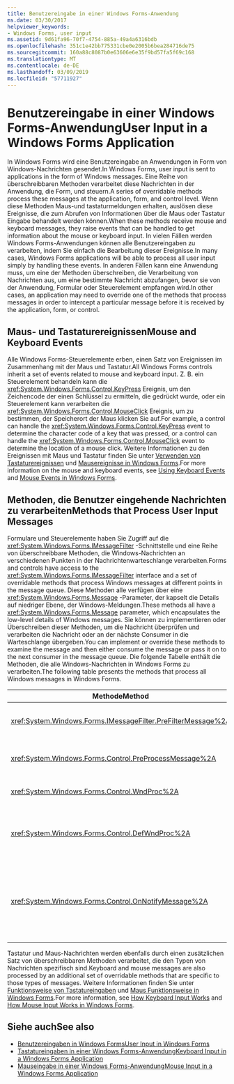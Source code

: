 ```yaml
---
title: Benutzereingabe in einer Windows Forms-Anwendung
ms.date: 03/30/2017
helpviewer_keywords:
- Windows Forms, user input
ms.assetid: 9d61fa96-70f7-4754-885a-49a4a6316bdb
ms.openlocfilehash: 351c1e42bb775331cbe0e2005b6bea284716de75
ms.sourcegitcommit: 160a88c8087b0e63606e6e35f9bd57fa5f69c168
ms.translationtype: MT
ms.contentlocale: de-DE
ms.lasthandoff: 03/09/2019
ms.locfileid: "57711927"
---
```

# <a name="user-input-in-a-windows-forms-application"></a><span data-ttu-id="984ed-102">Benutzereingabe in einer Windows Forms-Anwendung</span><span class="sxs-lookup"><span data-stu-id="984ed-102">User Input in a Windows Forms Application</span></span>
<span data-ttu-id="984ed-103">In Windows Forms wird eine Benutzereingabe an Anwendungen in Form von Windows-Nachrichten gesendet.</span><span class="sxs-lookup"><span data-stu-id="984ed-103">In Windows Forms, user input is sent to applications in the form of Windows messages.</span></span> <span data-ttu-id="984ed-104">Eine Reihe von überschreibbaren Methoden verarbeitet diese Nachrichten in der Anwendung, die Form, und steuern.</span><span class="sxs-lookup"><span data-stu-id="984ed-104">A series of overridable methods process these messages at the application, form, and control level.</span></span> <span data-ttu-id="984ed-105">Wenn diese Methoden Maus-und tastaturmeldungen erhalten, auslösen diese Ereignisse, die zum Abrufen von Informationen über die Maus oder Tastatur Eingabe behandelt werden können.</span><span class="sxs-lookup"><span data-stu-id="984ed-105">When these methods receive mouse and keyboard messages, they raise events that can be handled to get information about the mouse or keyboard input.</span></span> <span data-ttu-id="984ed-106">In vielen Fällen werden Windows Forms-Anwendungen können alle Benutzereingaben zu verarbeiten, indem Sie einfach die Bearbeitung dieser Ereignisse.</span><span class="sxs-lookup"><span data-stu-id="984ed-106">In many cases, Windows Forms applications will be able to process all user input simply by handling these events.</span></span> <span data-ttu-id="984ed-107">In anderen Fällen kann eine Anwendung muss, um eine der Methoden überschreiben, die Verarbeitung von Nachrichten aus, um eine bestimmte Nachricht abzufangen, bevor sie von der Anwendung, Formular oder Steuerelement empfangen wird.</span><span class="sxs-lookup"><span data-stu-id="984ed-107">In other cases, an application may need to override one of the methods that process messages in order to intercept a particular message before it is received by the application, form, or control.</span></span>  
  
## <a name="mouse-and-keyboard-events"></a><span data-ttu-id="984ed-108">Maus- und Tastaturereignissen</span><span class="sxs-lookup"><span data-stu-id="984ed-108">Mouse and Keyboard Events</span></span>  
 <span data-ttu-id="984ed-109">Alle Windows Forms-Steuerelemente erben, einen Satz von Ereignissen im Zusammenhang mit der Maus und Tastatur.</span><span class="sxs-lookup"><span data-stu-id="984ed-109">All Windows Forms controls inherit a set of events related to mouse and keyboard input.</span></span> <span data-ttu-id="984ed-110">Z. B. ein Steuerelement behandeln kann die <xref:System.Windows.Forms.Control.KeyPress> Ereignis, um den Zeichencode der einen Schlüssel zu ermitteln, die gedrückt wurde, oder ein Steuerelement kann verarbeiten die <xref:System.Windows.Forms.Control.MouseClick> Ereignis, um zu bestimmen, der Speicherort der Maus klicken Sie auf.</span><span class="sxs-lookup"><span data-stu-id="984ed-110">For example, a control can handle the <xref:System.Windows.Forms.Control.KeyPress> event to determine the character code of a key that was pressed, or a control can handle the <xref:System.Windows.Forms.Control.MouseClick> event to determine the location of a mouse click.</span></span> <span data-ttu-id="984ed-111">Weitere Informationen zu den Ereignissen mit Maus und Tastatur finden Sie unter [Verwenden von Tastaturereignissen](using-keyboard-events.md) und [Mausereignisse in Windows Forms](mouse-events-in-windows-forms.md).</span><span class="sxs-lookup"><span data-stu-id="984ed-111">For more information on the mouse and keyboard events, see [Using Keyboard Events](using-keyboard-events.md) and [Mouse Events in Windows Forms](mouse-events-in-windows-forms.md).</span></span>  
  
## <a name="methods-that-process-user-input-messages"></a><span data-ttu-id="984ed-112">Methoden, die Benutzer eingehende Nachrichten zu verarbeiten</span><span class="sxs-lookup"><span data-stu-id="984ed-112">Methods that Process User Input Messages</span></span>  
 <span data-ttu-id="984ed-113">Formulare und Steuerelemente haben Sie Zugriff auf die <xref:System.Windows.Forms.IMessageFilter> -Schnittstelle und eine Reihe von überschreibbare Methoden, die Windows-Nachrichten an verschiedenen Punkten in der Nachrichtenwarteschlange verarbeiten.</span><span class="sxs-lookup"><span data-stu-id="984ed-113">Forms and controls have access to the <xref:System.Windows.Forms.IMessageFilter> interface and a set of overridable methods that process Windows messages at different points in the message queue.</span></span> <span data-ttu-id="984ed-114">Diese Methoden alle verfügen über eine <xref:System.Windows.Forms.Message> -Parameter, der kapselt die Details auf niedriger Ebene, der Windows-Meldungen.</span><span class="sxs-lookup"><span data-stu-id="984ed-114">These methods all have a <xref:System.Windows.Forms.Message> parameter, which encapsulates the low-level details of Windows messages.</span></span> <span data-ttu-id="984ed-115">Sie können zu implementieren oder Überschreiben dieser Methoden, um die Nachricht überprüfen und verarbeiten die Nachricht oder an der nächste Consumer in die Warteschlange übergeben.</span><span class="sxs-lookup"><span data-stu-id="984ed-115">You can implement or override these methods to examine the message and then either consume the message or pass it on to the next consumer in the message queue.</span></span> <span data-ttu-id="984ed-116">Die folgende Tabelle enthält die Methoden, die alle Windows-Nachrichten in Windows Forms zu verarbeiten.</span><span class="sxs-lookup"><span data-stu-id="984ed-116">The following table presents the methods that process all Windows messages in Windows Forms.</span></span>  
  
|<span data-ttu-id="984ed-117">Methode</span><span class="sxs-lookup"><span data-stu-id="984ed-117">Method</span></span>|<span data-ttu-id="984ed-118">Hinweise</span><span class="sxs-lookup"><span data-stu-id="984ed-118">Notes</span></span>|  
|------------|-----------|  
|<xref:System.Windows.Forms.IMessageFilter.PreFilterMessage%2A>|<span data-ttu-id="984ed-119">Diese Methode fängt die in der Warteschlange (auch bekannt als bereitgestellte) Windows-Nachrichten auf Anwendungsebene ab.</span><span class="sxs-lookup"><span data-stu-id="984ed-119">This method intercepts queued (also known as posted) Windows messages at the application level.</span></span>|  
|<xref:System.Windows.Forms.Control.PreProcessMessage%2A>|<span data-ttu-id="984ed-120">Diese Methode fängt die Windows-Nachrichten auf dem Formular und Steuerelement-Ebene ab, bevor sie verarbeitet wurden.</span><span class="sxs-lookup"><span data-stu-id="984ed-120">This method intercepts Windows messages at the form and control level before they have been processed.</span></span>|  
|<xref:System.Windows.Forms.Control.WndProc%2A>|<span data-ttu-id="984ed-121">Diese Methode verarbeitet Windows-Nachrichten auf dem Formular und Steuerelement-Ebene.</span><span class="sxs-lookup"><span data-stu-id="984ed-121">This method processes Windows messages at the form and control level.</span></span>|  
|<xref:System.Windows.Forms.Control.DefWndProc%2A>|<span data-ttu-id="984ed-122">Diese Methode führt die standardverarbeitung von Windows-Meldungen auf der Ebene Formular und Steuerelement.</span><span class="sxs-lookup"><span data-stu-id="984ed-122">This method performs the default processing of Windows messages at the form and control level.</span></span> <span data-ttu-id="984ed-123">Dadurch wird die minimale Funktionalität eines Fensters.</span><span class="sxs-lookup"><span data-stu-id="984ed-123">This provides the minimal functionality of a window.</span></span>|  
|<xref:System.Windows.Forms.Control.OnNotifyMessage%2A>|<span data-ttu-id="984ed-124">Diese Methode fängt die Nachrichten auf der Ebene Formular und Steuerelement ab, nachdem sie verarbeitet wurden.</span><span class="sxs-lookup"><span data-stu-id="984ed-124">This method intercepts messages at the form and control level, after they have been processed.</span></span> <span data-ttu-id="984ed-125">Die <xref:System.Windows.Forms.ControlStyles.EnableNotifyMessage> Formatbit muss festgelegt werden, damit diese Methode aufgerufen werden.</span><span class="sxs-lookup"><span data-stu-id="984ed-125">The <xref:System.Windows.Forms.ControlStyles.EnableNotifyMessage> style bit must be set for this method to be called.</span></span>|  
  
 <span data-ttu-id="984ed-126">Tastatur und Maus-Nachrichten werden ebenfalls durch einen zusätzlichen Satz von überschreibbaren Methoden verarbeitet, die den Typen von Nachrichten spezifisch sind.</span><span class="sxs-lookup"><span data-stu-id="984ed-126">Keyboard and mouse messages are also processed by an additional set of overridable methods that are specific to those types of messages.</span></span> <span data-ttu-id="984ed-127">Weitere Informationen finden Sie unter [Funktionsweise von Tastatureingaben](how-keyboard-input-works.md) und [Maus Funktionsweise in Windows Forms](how-mouse-input-works-in-windows-forms.md).</span><span class="sxs-lookup"><span data-stu-id="984ed-127">For more information, see [How Keyboard Input Works](how-keyboard-input-works.md) and [How Mouse Input Works in Windows Forms](how-mouse-input-works-in-windows-forms.md).</span></span>  
  
## <a name="see-also"></a><span data-ttu-id="984ed-128">Siehe auch</span><span class="sxs-lookup"><span data-stu-id="984ed-128">See also</span></span>
- [<span data-ttu-id="984ed-129">Benutzereingaben in Windows Forms</span><span class="sxs-lookup"><span data-stu-id="984ed-129">User Input in Windows Forms</span></span>](user-input-in-windows-forms.md)
- [<span data-ttu-id="984ed-130">Tastatureingaben in einer Windows Forms-Anwendung</span><span class="sxs-lookup"><span data-stu-id="984ed-130">Keyboard Input in a Windows Forms Application</span></span>](keyboard-input-in-a-windows-forms-application.md)
- [<span data-ttu-id="984ed-131">Mauseingabe in einer Windows Forms-Anwendung</span><span class="sxs-lookup"><span data-stu-id="984ed-131">Mouse Input in a Windows Forms Application</span></span>](mouse-input-in-a-windows-forms-application.md)

